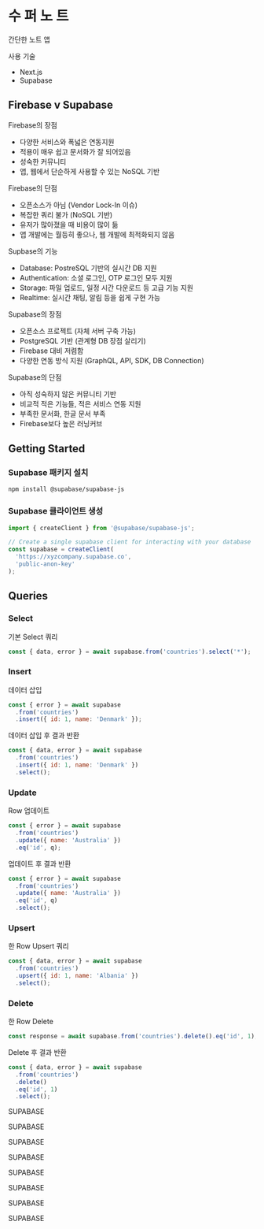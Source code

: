 # 수 퍼 노 트

간단한 노트 앱

사용 기술

- Next.js
- Supabase

## Firebase v Supabase

Firebase의 장점

- 다양한 서비스와 폭넓은 연동지원
- 적용이 매우 쉽고 문서화가 잘 되어있음
- 성숙한 커뮤니티
- 앱, 웹에서 단순하게 사용할 수 있는 NoSQL 기반

Firebase의 단점

- 오픈소스가 아님 (Vendor Lock-In 이슈)
- 복잡한 쿼리 불가 (NoSQL 기반)
- 유저가 많아졌을 때 비용이 많이 듦
- 앱 개발에는 월등히 좋으나, 웹 개발에 최적화되지 않음

Supbase의 기능

- Database: PostreSQL 기반의 실시간 DB 지원
- Authentication: 소셜 로그인, OTP 로그인 모두 지원
- Storage: 파일 업로드, 일정 시간 다운로드 등 고급 기능 지원
- Realtime: 실시간 채팅, 알림 등을 쉽게 구현 가능

Supabase의 장점

- 오픈소스 프로젝트 (자체 서버 구축 가능)
- PostgreSQL 기반 (관계형 DB 장점 살리기)
- Firebase 대비 저렴함
- 다양한 연동 방식 지원 (GraphQL, API, SDK, DB Connection)

Supabase의 단점

- 아직 성숙하지 않은 커뮤니티 기반
- 비교적 적은 기능들, 적은 서비스 연동 지원
- 부족한 문서화, 한글 문서 부족
- Firebase보다 높은 러닝커브

## Getting Started

### Supabase 패키지 설치

```bash
npm install @supabase/supabase-js
```

### Supabase 클라이언트 생성

```javascript
import { createClient } from '@supabase/supabase-js';

// Create a single supabase client for interacting with your database
const supabase = createClient(
  'https://xyzcompany.supabase.co',
  'public-anon-key'
);
```

## Queries

### Select

기본 Select 쿼리

```javascript
const { data, error } = await supabase.from('countries').select('*');
```

### Insert

데이터 삽입

```javascript
const { error } = await supabase
  .from('countries')
  .insert({ id: 1, name: 'Denmark' });
```

데이터 삽입 후 결과 반환

```javascript
const { data, error } = await supabase
  .from('countries')
  .insert({ id: 1, name: 'Denmark' })
  .select();
```

### Update

Row 업데이트

```javascript
const { error } = await supabase
  .from('countries')
  .update({ name: 'Australia' })
  .eq('id', q);
```

업데이트 후 결과 반환

```javascript
const { error } = await supabase
  .from('countries')
  .update({ name: 'Australia' })
  .eq('id', q)
  .select();
```

### Upsert

한 Row Upsert 쿼리

```javascript
const { data, error } = await supabase
  .from('countries')
  .upsert({ id: 1, name: 'Albania' })
  .select();
```

### Delete

한 Row Delete

```javascript
const response = await supabase.from('countries').delete().eq('id', 1);
```

Delete 후 결과 반환

```javascript
const { data, error } = await supabase
  .from('countries')
  .delete()
  .eq('id', 1)
  .select();
```

SUPABASE

SUPABASE

SUPABASE

SUPABASE

SUPABASE

SUPABASE

SUPABASE

SUPABASE
